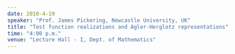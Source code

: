 ```yaml
---
date: 2010-4-19
speaker: "Prof. James Pickering, Newcastle University, UK"
title: "Test function realizations and Agler-Herglotz representations"
time: "4:00 p.m." 
venue: "Lecture Hall - I, Dept. of Mathematics"
---
```


